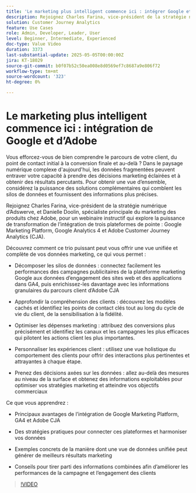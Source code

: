 ```yaml
---
title: 'Le marketing plus intelligent commence ici : intégrer Google et Adobe'
description: Rejoignez Charles Farina, vice-président de la stratégie numérique d’Adswerve, et Danielle Doolin, responsable marketing principal des produits chez Adobe, pour un webinaire instructif explorant le pouvoir de transformation de l’intégration de plateformes de pointe.
solution: Customer Journey Analytics
feature: Use Cases
role: Admin, Developer, Leader, User
level: Beginner, Intermediate, Experienced
doc-type: Value Video
duration: 3373
last-substantial-update: 2025-05-05T00:00:00Z
jira: KT-18029
source-git-commit: b0f07b52c50ea008e8d0569ef7c8687a9e806f72
workflow-type: tm+mt
source-wordcount: '323'
ht-degree: 0%

---
```



# Le marketing plus intelligent commence ici : intégration de Google et d’Adobe

Vous efforcez-vous de bien comprendre le parcours de votre client, du point de contact initial à la conversion finale et au-delà ? Dans le paysage numérique complexe d&#39;aujourd&#39;hui, les données fragmentées peuvent entraver votre capacité à prendre des décisions marketing éclairées et à obtenir des résultats percutants. Pour obtenir une vue d’ensemble, considérez la puissance des solutions complémentaires qui comblent les silos de données et fournissent des informations plus précises.

Rejoignez Charles Farina, vice-président de la stratégie numérique d’Adswerve, et Danielle Doolin, spécialiste principale du marketing des produits chez Adobe, pour un webinaire instructif qui explore la puissance de transformation de l’intégration de trois plateformes de pointe : Google Marketing Platform, Google Analytics 4 et Adobe Customer Journey Analytics (CJA).

Découvrez comment ce trio puissant peut vous offrir une vue unifiée et complète de vos données marketing, ce qui vous permet :

- Décomposer les silos de données : connectez facilement les performances des campagnes publicitaires de la plateforme marketing Google aux données d’engagement des sites web et des applications dans GA4, puis enrichissez-les davantage avec les informations granulaires du parcours client d’Adobe CJA

- Approfondir la compréhension des clients : découvrez les modèles cachés et identifiez les points de contact clés tout au long du cycle de vie du client, de la sensibilisation à la fidélité.

- Optimiser les dépenses marketing : attribuez des conversions plus précisément et identifiez les canaux et les campagnes les plus efficaces qui pilotent les actions client les plus importantes.

- Personnaliser les expériences client : utilisez une vue holistique du comportement des clients pour offrir des interactions plus pertinentes et attrayantes à chaque étape.

- Prenez des décisions axées sur les données : allez au-delà des mesures au niveau de la surface et obtenez des informations exploitables pour optimiser vos stratégies marketing et atteindre vos objectifs commerciaux

Ce que vous apprendrez :

- Principaux avantages de l’intégration de Google Marketing Platform, GA4 et Adobe CJA

- Des stratégies pratiques pour connecter ces plateformes et harmoniser vos données

- Exemples concrets de la manière dont une vue de données unifiée peut générer de meilleurs résultats marketing

- Conseils pour tirer parti des informations combinées afin d’améliorer les performances de la campagne et l’engagement des clients

>[!VIDEO](https://video.tv.adobe.com/v/3458047/?learn=on&enablevpops)
